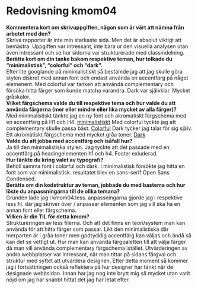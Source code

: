 ---
---
Redovisning kmom04
=========================

**Kommentera kort om skrivuppgiften, någon som är värt att nämna från arbetet med den?**    
Skriva rapporter är inte min starkaste sida. Men det är absolut viktigt att bemästra.
Uppgiften var intressant, inte bara ur den visuella analysen utan även intressant och se hur sidorna var strukturerade med classindelning.  
**Berätta kort om din tanke bakom respektive teman, hur tolkade du “minimalistisk”, “colorful” och “dark”.**  
Efter lite googlande på minimalistiskt så bestämde jag att jag skulle göra stylen diskret med annan font och endast använda en accentfärg på något elemenent.
Med colorful var tanken att använda complementary och försöka hitta färger som kunde matcha varandra. Dark var självklar. Mycket gråskalor.  
**Vilket färgschema valde du till respektive tema och hur valde du att använda färgerna (mer eller mindre eller lika mycket av alla färger)?**  
Med minimalistiskt tänkte jag en ny font och akromatiskt färgschema med en accentfärg på H1 och H4.
[minimalistiskt](redovisning/kmom04?style=04_minimalistic)
Med colorful tyckte jag att complementary skulle passa bäst.
[Colorful](redovisning/kmom04?style=04_colorful)
Dark tycker jag talar för sig själv. Ett akromatiskt färgschema med mycket gråa toner.
[Dark](redovisning/kmom04?style=04_dark)      
**Valde du att jobba med accentfärg och isåfall hur?**   
Ja till den minimalistiska stylen. Jag tyckte att det passade med en accentfärg på headingelementen h1 och h4. Footer exluderad.  
**Hur tänkte du kring valet av typografi?**  
Behöll samma font i colorful och dark. I minimalistisk försökte jag hitta en font som var minimalistisk.
resultatet blev en sans-serif Open Sans Condensed.  
**Berätta om din kodstruktur av teman, jobbade du med bastema och hur löste du anpassningarna till de olika temana?**  
Grunden lade jag i kmom04.less. anpassningarna gjorde jag i respektive less fil. där jag skriver över / anpassar elementen som jag vill ska ha en annan font eller färgschema.  
**Vilken är din TIL för detta kmom?**   
Struktureringen av less filerna. Och att det finns en teori/system man kan använda för att hitta färger som passar. Likt den minimalistiska där merparten är i gråa toner men godtycklig accentfärg kan väljas och ändå så kan det se vettigt ut. Hur man kan använda färgpaletten till att välja färger då man vill använda complementary färgschema istället. Utvärderingen av andra webbplatser var intressant, när man tittar på sidans färgval och struktur med syftet att utvärdera designen. Efter detta moment så kommer jag i fortsättningen också reflektera på hur designer har tänkt när de designade webbsidan. Innan har jag nog inte brytt mig så mycket utan varit nöjd om jag har snabbt hittat det jag har letat efter.
